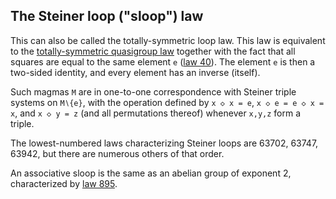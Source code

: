 ## The Steiner loop ("sloop") law

This can also be called the totally-symmetric loop law.  This law is equivalent to the [totally-symmetric quasigroup law](https://teorth.github.io/equational_theories/implications/?492) together with the fact that all squares are equal to the same element `e` ([law 40](https://teorth.github.io/equational_theories/implications/?40)).  The element `e` is then a two-sided identity, and every element has an inverse (itself).

Such magmas `M` are in one-to-one correspondence with Steiner triple systems on `M∖{e}`, with the operation defined by `x ◇ x = e`, `x ◇ e = e ◇ x = x`, and `x ◇ y = z` (and all permutations thereof) whenever `x,y,z` form a triple.

The lowest-numbered laws characterizing Steiner loops are 63702, 63747, 63942, but there are numerous others of that order.

An associative sloop is the same as an abelian group of exponent 2, characterized by [law 895](https://teorth.github.io/equational_theories/implications/?895).
